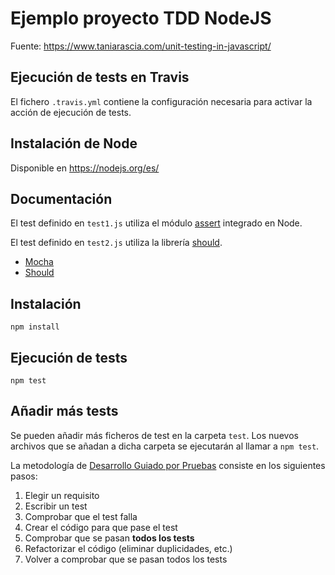 # Ejemplo proyecto TDD NodeJS

Fuente: https://www.taniarascia.com/unit-testing-in-javascript/

## Ejecución de tests en Travis
El fichero `.travis.yml` contiene la configuración necesaria para activar la acción de ejecución de tests.

## Instalación de Node
Disponible en https://nodejs.org/es/


## Documentación
El test definido en `test1.js` utiliza el módulo [assert](https://nodejs.org/api/assert.html) integrado en Node. 

El test definido en `test2.js` utiliza la librería [should](https://shouldjs.github.io/).

- [Mocha](https://mochajs.org/#getting-started)
- [Should](https://shouldjs.github.io/)
 
## Instalación
```
npm install
```

## Ejecución de tests
```
npm test
```

## Añadir más tests
Se pueden añadir más ficheros de test en la carpeta `test`. Los nuevos archivos que se añadan a dicha carpeta se ejecutarán al llamar a `npm test`.

La metodología de [Desarrollo Guiado por Pruebas](https://es.wikipedia.org/wiki/Desarrollo_guiado_por_pruebas) consiste en los siguientes pasos:

1. Elegir un requisito
2. Escribir un test
3. Comprobar que el test falla
3. Crear el código para que pase el test
4. Comprobar que se pasan __todos los tests__
5. Refactorizar el código (eliminar duplicidades, etc.)
6. Volver a comprobar que se pasan todos los tests
